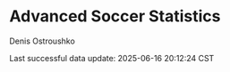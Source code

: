 # Advanced Soccer Statistics
Denis Ostroushko

<!-- gfm -->

Last successful data update: 2025-06-16 20:12:24 CST
